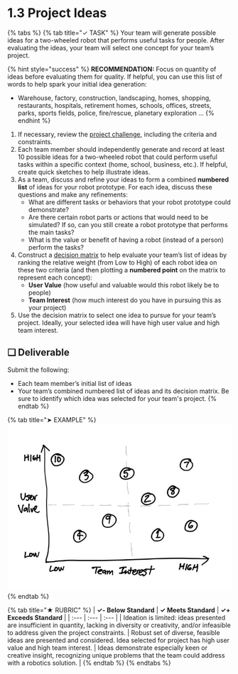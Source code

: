 # 1.3 Project Ideas

{% tabs %}
{% tab title="✓ TASK" %}
Your team will generate possible ideas for a two-wheeled robot that performs useful tasks for people. After evaluating the ideas, your team will select one concept for your team’s project.

{% hint style="success" %}
**RECOMMENDATION:** Focus on quantity of ideas before evaluating them for quality. If helpful, you can use this list of words to help spark your initial idea generation:

* Warehouse, factory, construction, landscaping, homes, shopping, restaurants, hospitals, retirement homes, schools, offices, streets, parks, sports fields, police, fire/rescue, planetary exploration ...
{% endhint %}

1. If necessary, review the [project challenge](../project-challenge.md), including the criteria and constraints.
2. Each team member should independently generate and record at least 10 possible ideas for a two-wheeled robot that could perform useful tasks within a specific context \(home, school, business, etc.\). If helpful, create quick sketches to help illustrate ideas.
3. As a team, discuss and refine your ideas to form a combined **numbered list** of ideas for your robot prototype. For each idea, discuss these questions and make any refinements:
   * What are different tasks or behaviors that your robot prototype could demonstrate?
   * Are there certain robot parts or actions that would need to be simulated? If so, can you still create a robot prototype that performs the main tasks?
   * What is the value or benefit of having a robot \(instead of a person\) perform the tasks?
4. Construct a [decision matrix](https://www.nngroup.com/articles/prioritization-matrices/) to help evaluate your team’s list of ideas by ranking the relative weight \(from Low to High\) of each robot idea on these two criteria \(and then plotting a **numbered point** on the matrix to represent each concept\):
   * **User Value** \(how useful and valuable would this robot likely be to people\)
   * **Team Interest** \(how much interest do you have in pursuing this as your project\)
5. Use the decision matrix to select one idea to pursue for your team’s project. Ideally, your selected idea will have high user value and high team interest.

## **❏ Deliverable**

Submit the following:

* Each team member’s initial list of ideas
* Your team’s combined numbered list of ideas and its decision matrix. Be sure to identify which idea was selected for your team's project.
{% endtab %}

{% tab title="➤ EXAMPLE" %}
![Decision Matrix plotting ideas from numbered list](../../.gitbook/assets/decision-matrix.jpg)
{% endtab %}

{% tab title="★ RUBRIC" %}
| **✓- Below Standard** | **✓ Meets Standard** | **✓+ Exceeds Standard** |
| :--- | :--- | :--- |
| Ideation is limited:  ideas presented are insufficient in quantity, lacking in diversity or creativity, and/or infeasible to address given the project constraints. | Robust set of diverse, feasible ideas are presented and considered. Idea selected for project has high user value and high team interest. | Ideas demonstrate especially keen or creative insight, recognizing unique problems that the team could address with a robotics solution. |
{% endtab %}
{% endtabs %}

